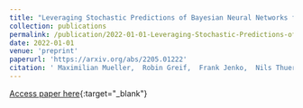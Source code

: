 ```yaml
---
title: "Leveraging Stochastic Predictions of Bayesian Neural Networks for Fluid Simulations"
collection: publications
permalink: /publication/2022-01-01-Leveraging-Stochastic-Predictions-of-Bayesian-Neural-Networks-for-Fluid-Simulations
date: 2022-01-01
venue: 'preprint'
paperurl: 'https://arxiv.org/abs/2205.01222'
citation: ' Maximilian Mueller,  Robin Greif,  Frank Jenko,  Nils Thuerey, &quot;Leveraging Stochastic Predictions of Bayesian Neural Networks for Fluid Simulations.&quot; preprint, 2022.'
---
```

[Access paper here](https://arxiv.org/abs/2205.01222){:target="_blank"}
